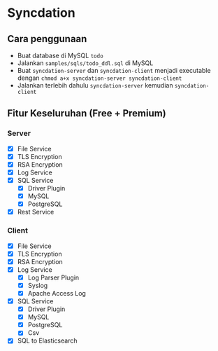 # Syncdation

## Cara penggunaan

- Buat database di MySQL `todo`
- Jalankan `samples/sqls/todo_ddl.sql` di MySQL
- Buat `syncdation-server` dan `syncdation-client` menjadi executable dengan `chmod a+x syncdation-server syncdation-client`
- Jalankan terlebih dahulu `syncdation-server` kemudian `syncdation-client`

## Fitur Keseluruhan (Free + Premium)

### Server
  - [X] File Service
  - [X] TLS Encryption
  - [X] RSA Encryption
  - [X] Log Service
  - [X] SQL Service
    - [X] Driver Plugin
    - [X] MySQL
    - [X] PostgreSQL
  - [X] Rest Service

### Client
  - [X] File Service
  - [X] TLS Encryption
  - [X] RSA Encryption
  - [X] Log Service
    - [X] Log Parser Plugin
    - [X] Syslog
    - [X] Apache Access Log
  - [X] SQL Service
    - [X] Driver Plugin
    - [X] MySQL
    - [X] PostgreSQL
    - [X] Csv
  - [X] SQL to Elasticsearch
